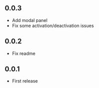 ## 0.0.3
* Add modal panel
* Fix some activation/deactivation issues

## 0.0.2
* Fix readme

## 0.0.1
* First release
